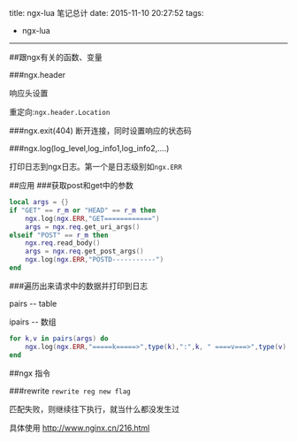 title: ngx-lua 笔记总计
date: 2015-11-10 20:27:52
tags:
- ngx-lua
---

##跟ngx有关的函数、变量

###ngx.header

响应头设置

重定向:`ngx.header.Location`

###ngx.exit(404)
断开连接，同时设置响应的状态码

###ngx.log(log_level,log_info1,log_info2,....)

打印日志到ngx日志。第一个是日志级别如`ngx.ERR`


##应用
###获取post和get中的参数

```lua
local args = {}
if "GET" == r_m or "HEAD" == r_m then
    ngx.log(ngx.ERR,"GET============")
    args = ngx.req.get_uri_args()
elseif "POST" == r_m then
    ngx.req.read_body()
    args = ngx.req.get_post_args()
    ngx.log(ngx.ERR,"POSTD-----------")
end  
```

<!-- ##细节 -->
<!-- ## -->

###遍历出来请求中的数据并打印到日志

pairs -- table

ipairs -- 数组

```lua
for k,v in pairs(args) do
    ngx.log(ngx.ERR,"=====k=====>",type(k),":",k, " ====v===>",type(v),":",v)
end  
```

##ngx 指令

###rewrite
`rewrite reg new flag`

匹配失败，则继续往下执行，就当什么都没发生过

具体使用 http://www.nginx.cn/216.html